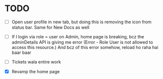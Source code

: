 # TODO
- [ ] Open user profile in new tab, but doing this is removing the icon from status bar. Same for New Docs as well
- [ ] If I login via role = user on Admin, home page is breaking, bcz the adminDetails API is giving me error (Error - Role User is not allowed to access this resource.) And bcz of this error somehow, reload ho raha hai baar baar
- [ ] Tickets wala entire work

- [x] Revamp the home page